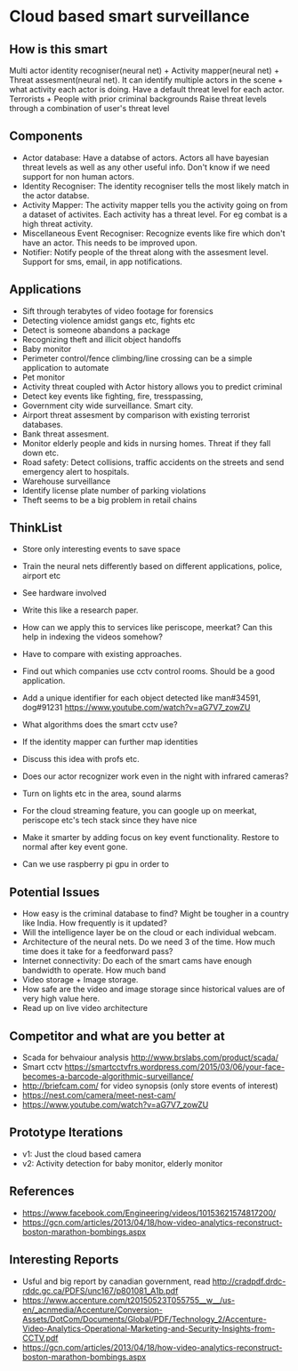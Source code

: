 # Cloud based smart surveillance 

## How is this smart
Multi actor identity recogniser(neural net) + Activity mapper(neural net) + Threat assesment(neural net). It can identify multiple actors in the scene + what activity each actor is doing.
Have a default threat level for each actor. Terrorists + People with prior criminal backgrounds
Raise threat levels through a combination of user's threat level

## Components
* Actor database: Have a databse of actors. Actors all have bayesian threat levels as well as any other useful info. Don't know if we need support for non human actors.
* Identity Recogniser: The identity recogniser tells the most likely match in the actor databse.
* Activity Mapper: The activity mapper tells you the activity going on from a dataset of activites. Each activity has a threat level. For eg combat is a high threat activity.
* Miscellaneous Event Recogniser: Recognize events like fire which don't have an actor. This needs to be improved upon.
* Notifier: Notify people of the threat along with the assesment level. Support for sms, email, in app notifications.

## Applications
* Sift through terabytes of video footage for forensics
* Detecting violence amidst gangs etc, fights etc
* Detect is someone abandons a package
* Recognizing theft and illicit object handoffs
* Baby monitor
* Perimeter control/fence climbing/line crossing can be a simple application to automate
* Pet monitor
* Activity threat coupled with Actor history allows you to predict criminal 
* Detect key events like fighting, fire, tresspassing,  
* Government city wide surveillance. Smart city.
* Airport threat assesment by comparison with existing terrorist databases.
* Bank threat assesment.
* Monitor elderly people and kids in nursing homes. Threat if they fall down etc.
* Road safety: Detect collisions, traffic accidents on the streets and send emergency alert to hospitals.
* Warehouse surveillance
* Identify license plate number of parking violations 
* Theft seems to be a big problem in retail chains

## ThinkList
* Store only interesting events to save space
* Train the neural nets differently based on different applications, police, airport etc
* See hardware involved
* Write this like a research paper.
* How can we apply this to services like periscope, meerkat? Can this help in indexing the videos somehow?

* Have to compare with existing approaches.
* Find out which companies use cctv control rooms. Should be a good application.
* Add a unique identifier for each object detected like man#34591, dog#91231  https://www.youtube.com/watch?v=aG7V7_zowZU
* What algorithms does the smart cctv use?
* If the identity mapper can further map identities
* Discuss this idea with profs etc.
* Does our actor recognizer work even in the night with infrared cameras?
* Turn on lights etc in the area, sound alarms
* For the cloud streaming feature, you can google up on meerkat, periscope etc's tech stack since they have nice 
* Make it smarter by adding focus on key event functionality. Restore to normal after key event gone.
* Can we use raspberry pi gpu in order to 

## Potential Issues
* How easy is the criminal database to find? Might be tougher in a country like India. How frequently is it updated?
* Will the intelligence layer be on the cloud or each individual webcam.
* Architecture of the neural nets. Do we need 3 of the time. How much time does it take for a feedforward pass?
* Internet connectivity: Do each of the smart cams have enough bandwidth to operate. How much band
* Video storage + Image storage.
* How safe are the video and image storage since historical values are of very high value here.
* Read up on live video architecture

## Competitor and what are you better at
* Scada for behvaiour analysis http://www.brslabs.com/product/scada/
* Smart cctv https://smartcctvfrs.wordpress.com/2015/03/06/your-face-becomes-a-barcode-algorithmic-surveillance/
* http://briefcam.com/ for video synopsis (only store events of interest)
* https://nest.com/camera/meet-nest-cam/
* https://www.youtube.com/watch?v=aG7V7_zowZU

## Prototype Iterations
* v1: Just the cloud based camera
* v2: Activity detection for baby monitor, elderly monitor

## References
* https://www.facebook.com/Engineering/videos/10153621574817200/
* https://gcn.com/articles/2013/04/18/how-video-analytics-reconstruct-boston-marathon-bombings.aspx

## Interesting Reports
* Usful and big report by canadian government, read http://cradpdf.drdc-rddc.gc.ca/PDFS/unc167/p801081_A1b.pdf
* https://www.accenture.com/t20150523T055755__w__/us-en/_acnmedia/Accenture/Conversion-Assets/DotCom/Documents/Global/PDF/Technology_2/Accenture-Video-Analytics-Operational-Marketing-and-Security-Insights-from-CCTV.pdf
* https://gcn.com/articles/2013/04/18/how-video-analytics-reconstruct-boston-marathon-bombings.aspx
